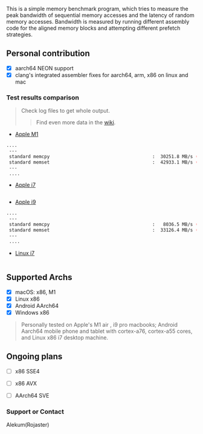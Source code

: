 This is a simple memory benchmark program, which tries to measure the peak bandwidth of sequential memory accesses and the latency of random memory accesses. Bandwidth is measured by running different assembly code for the aligned memory blocks and attempting different prefetch strategies.

## Personal contribution
- [X] aarch64 NEON support
- [X] clang's integrated assembler fixes for aarch64, arm, x86 on linux and mac

### Test results comparison

> Check log files to get whole output.
>> Find even more data in the [wiki](https://github.com/ssvb/tinymembench/wiki).

* [Apple M1](m1.log)

```bash
....
 ---
 standard memcpy                                      :  30251.8 MB/s (22.9%)
 standard memset                                      :  42933.1 MB/s (8.2%)
 ---
 ....
```

* [Apple i7]()

```bash

```

* [Apple i9](i9.log)

```bash
....
 ---
 standard memcpy                                      :   8036.5 MB/s (1.0%)
 standard memset                                      :  33126.4 MB/s (7.6%)
 ---
 ....
```

* [Linux i7]()

```bash

```

## Supported Archs
- [X] macOS: x86, M1
- [X] Linux x86
- [X] Android AArch64
- [X] Windows x86

> Personally tested on Apple's M1 air , i9 pro macbooks; Android Aarch64 mobile phone and tablet with cortex-a76, cortex-a55 cores,
> and Linux x86 i7 desktop machine. 

## Ongoing plans
- [ ] x86 SSE4
- [ ] x86 AVX
- [ ] AArch64 SVE


### Support or Contact
Alekum(Rojaster)